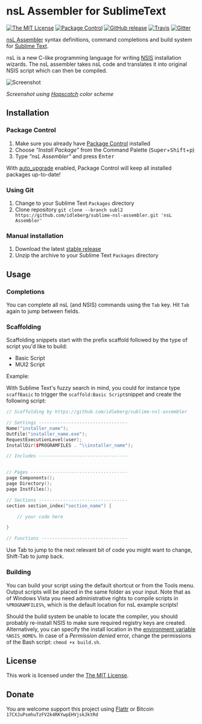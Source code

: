 # nsL Assembler for SublimeText

[![The MIT License](https://img.shields.io/badge/license-MIT-orange.svg?style=flat-square)](http://opensource.org/licenses/MIT)
[![Package Control](https://packagecontrol.herokuapp.com/downloads/nsL%20Assembler.svg?style=flat-square)](https://packagecontrol.io/packages/nsL%20Assembler)
[![GitHub release](https://img.shields.io/github/release/idleberg/sublime-nsl-assembler.svg?style=flat-square)](https://github.com/idleberg/sublime-nsl-assembler/releases)
[![Travis](https://img.shields.io/travis/idleberg/sublime-nsl-assembler.svg?branch=subl2&style=flat-square)](https://travis-ci.org/idleberg/sublime-nsl-assembler)
[![Gitter](https://img.shields.io/badge/chat-Gitter-ed1965.svg?branch=subl2&style=flat-square)](https://gitter.im/NSIS-Dev/SublimeText)

[nsL Assembler](http://sourceforge.net/projects/nslassembler/) syntax definitions, command completions and build system for [Sublime Text](http://www.sublimetext.com/).

nsL is a new C-like programming language for writing [NSIS](http://nsis.sourceforge.net) installation wizards. The nsL assembler takes nsL code and translates it into original NSIS script which can then be compiled.

![Screenshot](https://raw.github.com/idleberg/sublime-nsl-assembler/master/screenshot.png)

*Screenshot using [Hopscotch](https://github.com/idleberg/Hopscotch) color scheme*

## Installation

### Package Control

1. Make sure you already have [Package Control](https://packagecontrol.io/) installed
2. Choose *“Install Package”* from the Command Palette (<kbd>Super</kbd>+<kbd>Shift</kbd>+<kbd>p</kbd>)
3. Type *“nsL Assembler”* and press <kbd>Enter</kbd>

With [auto_upgrade](http://wbond.net/sublime_packages/package_control/settings/) enabled, Package Control will keep all installed packages up-to-date!

### Using Git

1. Change to your Sublime Text `Packages` directory
2. Clone repository `git clone --branch subl2 https://github.com/idleberg/sublime-nsl-assembler.git 'nsL Assembler'`

### Manual installation

1. Download the latest [stable release](https://github.com/idleberg/sublime-nsl-assembler/releases)
2. Unzip the archive to your Sublime Text `Packages` directory

## Usage

### Completions

You can complete all nsL (and NSIS) commands using the `Tab` key. Hit `Tab` again to jump between fields.

### Scaffolding

Scaffolding snippets start with the prefix scaffold followed by the type of script you'd like to build:

* Basic Script
* MUI2 Script

Example:

With Sublime Text's fuzzy search in mind, you could for instance type `scaffBasic` to trigger the `scaffold:Basic Script`snippet and create the following script:

```cpp
// Scaffolding by https://github.com/idleberg/sublime-nsl-assembler

// Settings ---------------------------------
Name("installer_name");
OutFile("installer_name.exe");
RequestExecutionLevel(user);
InstallDir($PROGRAMFILES . "\\installer_name");

// Includes ---------------------------------


// Pages ------------------------------------
page Components();
page Directory();
page InstFiles();

// Sections ---------------------------------
section section_index("section_name") {

	// your code here

}

// Functions --------------------------------
```

Use Tab to jump to the next relevant bit of code you might want to change, Shift-Tab to jump back.

### Building

You can build your script using the default shortcut or from the Tools menu. Output scripts will be placed in the same folder as your input. Note that as of Windows Vista you need administrative rights to compile scripts in `%PROGRAMFILES%`, which is the default location for nsL example scripts!

Should the build system be unable to locate the compiler, you should probably re-install NSIS to make sure required registry keys are created. Alternatively, you can specify the install location in the [environment variable](http://superuser.com/a/284351/195953) `%NSIS_HOME%`. In case of a *Permission denied* error, change the permissions of the Bash script: `chmod +x build.sh`.

## License

This work is licensed under the [The MIT License](LICENSE).

## Donate

You are welcome support this project using [Flattr](https://flattr.com/submit/auto?user_id=idleberg&url=https://github.com/idleberg/sublime-nsl-assembler) or Bitcoin `17CXJuPsmhuTzFV2k4RKYwpEHVjskJktRd`

